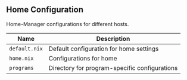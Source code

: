 ## Home Configuration

Home-Manager configurations for different hosts.

| Name                  | Description                                          |
| --------------------- | ---------------------------------------------------- |
| `default.nix`         | Default configuration for home settings              |
| `home.nix`            | Configurations for home                              |
| `programs`            | Directory for program-specific configurations        |
